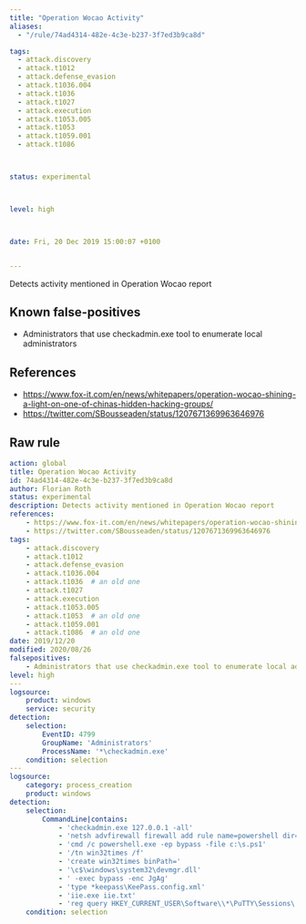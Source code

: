 ```yaml
---
title: "Operation Wocao Activity"
aliases:
  - "/rule/74ad4314-482e-4c3e-b237-3f7ed3b9ca8d"

tags:
  - attack.discovery
  - attack.t1012
  - attack.defense_evasion
  - attack.t1036.004
  - attack.t1036
  - attack.t1027
  - attack.execution
  - attack.t1053.005
  - attack.t1053
  - attack.t1059.001
  - attack.t1086



status: experimental



level: high



date: Fri, 20 Dec 2019 15:00:07 +0100


---
```


Detects activity mentioned in Operation Wocao report

<!--more-->


## Known false-positives

* Administrators that use checkadmin.exe tool to enumerate local administrators



## References

* https://www.fox-it.com/en/news/whitepapers/operation-wocao-shining-a-light-on-one-of-chinas-hidden-hacking-groups/
* https://twitter.com/SBousseaden/status/1207671369963646976


## Raw rule
```yaml
action: global
title: Operation Wocao Activity
id: 74ad4314-482e-4c3e-b237-3f7ed3b9ca8d
author: Florian Roth
status: experimental
description: Detects activity mentioned in Operation Wocao report
references:
    - https://www.fox-it.com/en/news/whitepapers/operation-wocao-shining-a-light-on-one-of-chinas-hidden-hacking-groups/
    - https://twitter.com/SBousseaden/status/1207671369963646976
tags:
    - attack.discovery 
    - attack.t1012
    - attack.defense_evasion
    - attack.t1036.004
    - attack.t1036  # an old one
    - attack.t1027
    - attack.execution
    - attack.t1053.005
    - attack.t1053  # an old one
    - attack.t1059.001
    - attack.t1086  # an old one
date: 2019/12/20
modified: 2020/08/26
falsepositives:
    - Administrators that use checkadmin.exe tool to enumerate local administrators
level: high
---
logsource:
    product: windows
    service: security
detection:
    selection:
        EventID: 4799
        GroupName: 'Administrators'
        ProcessName: '*\checkadmin.exe'
    condition: selection
---
logsource:
    category: process_creation
    product: windows
detection:
    selection:
        CommandLine|contains: 
            - 'checkadmin.exe 127.0.0.1 -all'
            - 'netsh advfirewall firewall add rule name=powershell dir=in'
            - 'cmd /c powershell.exe -ep bypass -file c:\s.ps1'
            - '/tn win32times /f'
            - 'create win32times binPath='
            - '\c$\windows\system32\devmgr.dll'
            - ' -exec bypass -enc JgAg'
            - 'type *keepass\KeePass.config.xml'
            - 'iie.exe iie.txt'
            - 'reg query HKEY_CURRENT_USER\Software\\*\PuTTY\Sessions\'
    condition: selection
```
